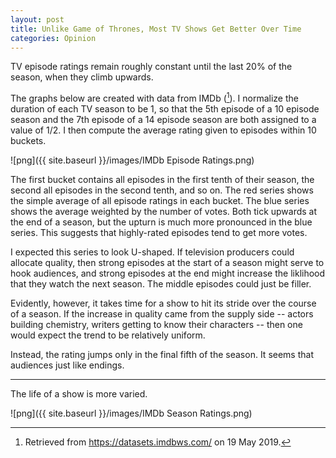 ```yaml
---
layout: post
title: Unlike Game of Thrones, Most TV Shows Get Better Over Time
categories: Opinion
---
```


TV episode ratings remain roughly constant until the last 20% of the season, when they climb upwards.

The graphs below are created with data from IMDb ([^1]). I normalize the duration of each TV season to be 1, so that the 5th episode of a 10 episode season and the 7th episode of a 14 episode season are both assigned to a value of 1/2. I then compute the average rating given to episodes within 10 buckets.

![png]({{ site.baseurl }}/images/IMDb Episode Ratings.png)

The first bucket contains all episodes in the first tenth of their season, the second all episodes in the second tenth, and so on. The red series shows the simple average of all episode ratings in each bucket. The blue series shows the average weighted by the number of votes. Both tick upwards at the end of a season, but the upturn is much more pronounced in the blue series. This suggests that highly-rated episodes tend to get more votes.

I expected this series to look U-shaped. If television producers could allocate quality, then strong episodes at the start of a season might serve to hook audiences, and strong episodes at the end might increase the liklihood that they watch the next season. The middle episodes could just be filler.

Evidently, however, it takes time for a show to hit its stride over the course of a season. If the increase in quality came from the supply side -- actors building chemistry, writers getting to know their characters -- then one would expect the trend to be relatively uniform.

Instead, the rating jumps only in the final fifth of the season. It seems that audiences just like endings.

---

The life of a show is more varied.

![png]({{ site.baseurl }}/images/IMDb Season Ratings.png)



[^1]: Retrieved from https://datasets.imdbws.com/ on 19 May 2019.